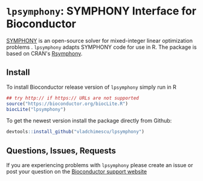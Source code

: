 `lpsymphony`: SYMPHONY Interface for Bioconductor
===============================================

[SYMPHONY](<https://github.com/coin-or/SYMPHONY>) is an open-source solver for mixed-integer linear optimization problems . `lpsymphony` adapts SYMPHONY code for use in R. The package is based on CRAN's [Rsymphony](<https://cran.r-project.org/web/packages/Rsymphony/index.html>). 

Install
-------

To install Bioconductor release version of `lpsymphony` simply run in R

```r
## try http:// if https:// URLs are not supported
source("https://bioconductor.org/biocLite.R")
biocLite("lpsymphony")
```

To get the newest version install the package directly from Github:

```r
devtools::install_github("vladchimescu/lpsymphony")
```

Questions, Issues, Requests
---------------------------

If you are experiencing problems with `lpsymphony` please create an issue or post your question on the [Bioconductor support website](<https://support.bioconductor.org>)
